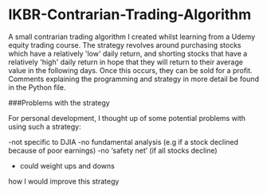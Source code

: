 # IKBR-Contrarian-Trading-Algorithm
A small contrarian trading algorithm I created whilst learning from a Udemy equity trading course. The strategy revolves around purchasing stocks which have a relatively 'low' daily return, and shorting stocks that have a relatively 'high' daily return in hope that they will return to their average value in the following days. Once this occurs, they can be sold for a profit. Comments explaining the programming and strategy in more detail be found in the Python file.  


###Problems with the strategy

For personal development, I thought up of some potential problems with using such a strategy:

-not specific to DJIA
-no fundamental analysis (e.g if a stock declined because of poor earnings)
-no ‘safety net’ (if all stocks decline)
- could weight ups and downs

how I would improve this strategy



